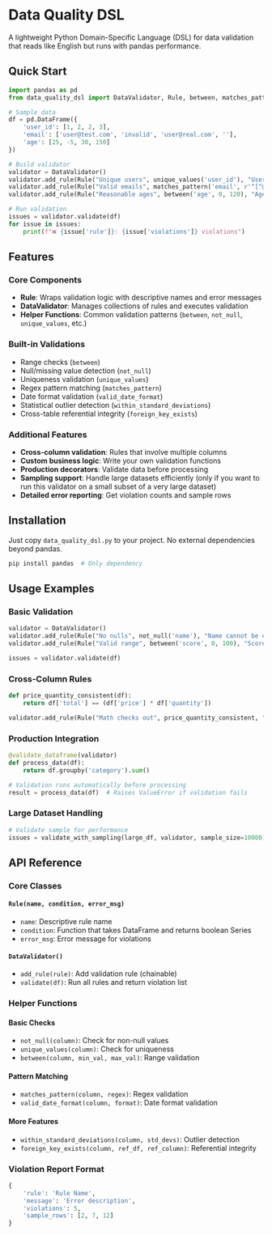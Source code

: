 # Data Quality DSL

A lightweight Python Domain-Specific Language (DSL) for data validation that reads like English but runs with pandas performance.


## Quick Start

```python
import pandas as pd
from data_quality_dsl import DataValidator, Rule, between, matches_pattern

# Sample data
df = pd.DataFrame({
    'user_id': [1, 2, 2, 3],
    'email': ['user@test.com', 'invalid', 'user@real.com', ''],
    'age': [25, -5, 30, 150]
})

# Build validator
validator = DataValidator()
validator.add_rule(Rule("Unique users", unique_values('user_id'), "User IDs must be unique"))
validator.add_rule(Rule("Valid emails", matches_pattern('email', r'^[^@]+@[^@]+\.[^@]+$'), "Invalid email format"))
validator.add_rule(Rule("Reasonable ages", between('age', 0, 120), "Age must be 0-120"))

# Run validation
issues = validator.validate(df)
for issue in issues:
    print(f"❌ {issue['rule']}: {issue['violations']} violations")
```

## Features

### Core Components
- **Rule**: Wraps validation logic with descriptive names and error messages
- **DataValidator**: Manages collections of rules and executes validation
- **Helper Functions**: Common validation patterns (`between`, `not_null`, `unique_values`, etc.)

### Built-in Validations
- Range checks (`between`)
- Null/missing value detection (`not_null`)
- Uniqueness validation (`unique_values`) 
- Regex pattern matching (`matches_pattern`)
- Date format validation (`valid_date_format`)
- Statistical outlier detection (`within_standard_deviations`)
- Cross-table referential integrity (`foreign_key_exists`)

### Additional Features
- **Cross-column validation**: Rules that involve multiple columns
- **Custom business logic**: Write your own validation functions
- **Production decorators**: Validate data before processing
- **Sampling support**: Handle large datasets efficiently (only if you want to run this validator on a small subset of a very large dataset)
- **Detailed error reporting**: Get violation counts and sample rows

## Installation

Just copy `data_quality_dsl.py` to your project. No external dependencies beyond pandas.

```bash
pip install pandas  # Only dependency
```

## Usage Examples

### Basic Validation
```python
validator = DataValidator()
validator.add_rule(Rule("No nulls", not_null('name'), "Name cannot be empty"))
validator.add_rule(Rule("Valid range", between('score', 0, 100), "Score must be 0-100"))

issues = validator.validate(df)
```

### Cross-Column Rules
```python
def price_quantity_consistent(df):
    return df['total'] == (df['price'] * df['quantity'])

validator.add_rule(Rule("Math checks out", price_quantity_consistent, "Total must equal price × quantity"))
```

### Production Integration
```python
@validate_dataframe(validator)
def process_data(df):
    return df.groupby('category').sum()

# Validation runs automatically before processing
result = process_data(df)  # Raises ValueError if validation fails
```

### Large Dataset Handling
```python
# Validate sample for performance
issues = validate_with_sampling(large_df, validator, sample_size=10000)
```

## API Reference

### Core Classes

#### `Rule(name, condition, error_msg)`
- `name`: Descriptive rule name
- `condition`: Function that takes DataFrame and returns boolean Series
- `error_msg`: Error message for violations

#### `DataValidator()`
- `add_rule(rule)`: Add validation rule (chainable)
- `validate(df)`: Run all rules and return violation list

### Helper Functions

#### Basic Checks
- `not_null(column)`: Check for non-null values
- `unique_values(column)`: Check for uniqueness
- `between(column, min_val, max_val)`: Range validation

#### Pattern Matching
- `matches_pattern(column, regex)`: Regex validation
- `valid_date_format(column, format)`: Date format validation

#### More Features
- `within_standard_deviations(column, std_devs)`: Outlier detection
- `foreign_key_exists(column, ref_df, ref_column)`: Referential integrity

### Violation Report Format
```python
{
    'rule': 'Rule Name',
    'message': 'Error description',
    'violations': 5,
    'sample_rows': [2, 7, 12]
}
```

